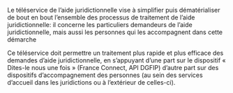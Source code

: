 <p id="brief">
  Le téléservice de l’aide juridictionnelle vise à simplifier puis dématérialiser de bout en bout l’ensemble des processus de traitement de l’aide juridictionnelle: il concerne les particuliers demandeurs de l’aide juridictionnelle, mais aussi les personnes qui les accompagnent dans cette démarche
</p>

<p>
Ce téléservice doit permettre un traitement plus rapide et plus efficace des demandes d’aide juridictionnelle, en s’appuyant d’une part sur le dispositif « Dites-le nous une fois » (France Connect, API DGFIP) d’autre part sur des dispositifs d’accompagnement des personnes (au sein des services d’accueil dans les juridictions ou à l’extérieur de celles-ci).</p>